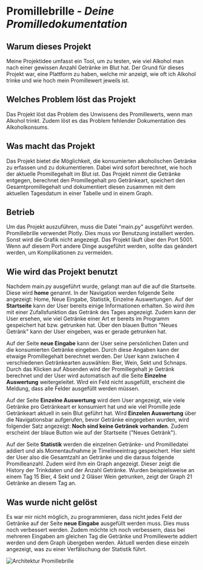 #  Promillebrille - *Deine Promilledokumentation*

## Warum dieses Projekt
Meine Projektidee umfasst ein Tool, um zu testen, wie viel Alkohol man nach einer gewissen Anzahl Getränke im Blut hat.
Der Grund für dieses Projekt war, eine Plattform zu haben, welche mir anzeigt, wie oft ich Alkohol trinke und wie 
hoch mein Promillewert jeweils ist. 

## Welches Problem löst das Projekt
Das Projekt löst das Problem des Unwissens des Promillewerts, wenn man Alkohol trinkt. Zudem löst es das Problem
fehlender Dokumentation des Alkoholkonsums. 

## Was macht das Projekt
Das Projekt bietet die Möglichkeit, die konsumierten alkoholischen Getränke zu erfassen und zu dokumentieren. Dabei
wird sofort berechnet, wie hoch der aktuelle Promillegehalt im Blut ist. Das Projekt nimmt die Getränke entgegen, 
berechnet den Promillegehalt pro Getränkeart, speichert den Gesamtpromillegehalt und dokumentiert diesen zusammen mit dem 
aktuellen Tagesdatum in einer Tabelle und in einem Graph. 

## Betrieb
Um das Projekt auszuführen, muss die Datei "main.py" ausgeführt werden. Promillebrille verwendet Plotly. Dies muss vor Benutzung 
installiert werden. Sonst wird die Grafik nicht angezeigt. Das Projekt läuft über den Port 5001. 
Wenn auf diesem Port andere Dinge ausgeführt werden, sollte das geändert werden, um Komplikationen zu vermeiden.

## Wie wird das Projekt benutzt
Nachdem main.py ausgeführt wurde, gelangt man auf die auf die Startseite. Diese wird **home** genannt. 
In der Navigation werden folgende Seite angezeigt: Home, Neue Eingabe, Statistik, Einzelne Auswertungen. 
Auf der **Startseite** kann der User bereits einige Informationen erhalten. So wird ihm mit einer Zufallsfunktion das Getränk des Tages angezeigt. 
Zudem kann der User ersehen, wie viel Getränke einer Art er bereits im Programm gespeichert hat bzw. getrunken hat. 
Über den blauen Button "Neues Getränk" kann der User eingeben, was er gerade getrunken hat. 

Auf der Seite **neue Eingabe** kann der User seine persönlichen Daten und die konsumierten Getränke eingeben. Durch diese Angaben kann der etwaige Promillegehalt
berechnet werden. Der User kann zwischen 4 verschiedenen Getränkearten auswählen: Bier, Wein, Sekt und Schnaps. Durch das Klicken auf Absenden wird der
Promillegehalt je Getränk berechnet und der User wird automatisch auf die Seite **Einzelne Auswertung** weitergeleitet. Wird ein Feld nicht ausgefüllt, erscheint die Meldung, dass alle Felder ausgefüllt werden müssen.  

Auf der Seite **Einzelne Auswertung** wird dem User angezeigt, wie viele Getränke pro Getränkeart er konsumiert hat und wie viel Promille jede Getränkeart aktuell in sein Blut geführt hat. Wird **Einzelen Auswertung** über die Navigationsbar aufgerufen, bevor Getränke eingegeben wurden, wird folgender Satz angezeigt: **Noch sind keine Getränek vorhanden**. Zudem erscheint der blaue Button wie auf der Startseite ("Neues Getränk"). 

Auf der Seite **Statistik** werden die einzelnen Getränke- und Promilledatei addiert und als Momentaufnahme je Timelineeintrag gespeichert. Hier sieht der User also die Gesamtzahl an Getränke und die daraus folgende Promilleanzahl. Zudem wird ihm ein Graph angezeigt. Dieser zeigt die History der Trinkdaten und der Anzahl Getränke. Wurden beispielsweise an einem Tag 15 Bier, 4 Sekt und 2 Gläser Wein getrunken, zeigt der Graph 21 Getränke an diesem Tag an. 


## Was wurde nicht gelöst
Es war mir nicht möglich, zu programmieren, dass nicht jedes Feld der Getränke auf der Seite **neue Eingabe** ausgefüllt werden muss. Dies muss noch verbessert werden. Zudem möchte ich noch verbessern, dass bei mehreren Eingaben am gleichen Tag die Getränke und Promillewerte addiert werden und dem Graph übergeben werden. Aktuell werden diese einzeln angezeigt, was zu einer Verfälschung der Statistik führt. 

![Architektur Promillebrille](C:\Users\jan-s\PycharmProjects\semesterprojekt\static\architektur.png)

